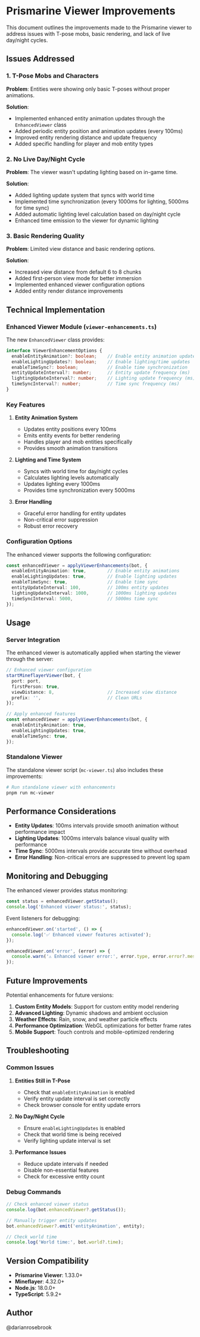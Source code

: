 # Prismarine Viewer Improvements

This document outlines the improvements made to the Prismarine viewer to address issues with T-pose mobs, basic rendering, and lack of live day/night cycles.

## Issues Addressed

### 1. T-Pose Mobs and Characters
**Problem**: Entities were showing only basic T-poses without proper animations.

**Solution**: 
- Implemented enhanced entity animation updates through the `EnhancedViewer` class
- Added periodic entity position and animation updates (every 100ms)
- Improved entity rendering distance and update frequency
- Added specific handling for player and mob entity types

### 2. No Live Day/Night Cycle
**Problem**: The viewer wasn't updating lighting based on in-game time.

**Solution**:
- Added lighting update system that syncs with world time
- Implemented time synchronization (every 1000ms for lighting, 5000ms for time sync)
- Added automatic lighting level calculation based on day/night cycle
- Enhanced time emission to the viewer for dynamic lighting

### 3. Basic Rendering Quality
**Problem**: Limited view distance and basic rendering options.

**Solution**:
- Increased view distance from default 6 to 8 chunks
- Added first-person view mode for better immersion
- Implemented enhanced viewer configuration options
- Added entity render distance improvements

## Technical Implementation

### Enhanced Viewer Module (`viewer-enhancements.ts`)

The new `EnhancedViewer` class provides:

```typescript
interface ViewerEnhancementOptions {
  enableEntityAnimation?: boolean;    // Enable entity animation updates
  enableLightingUpdates?: boolean;    // Enable lighting/time updates
  enableTimeSync?: boolean;           // Enable time synchronization
  entityUpdateInterval?: number;      // Entity update frequency (ms)
  lightingUpdateInterval?: number;    // Lighting update frequency (ms)
  timeSyncInterval?: number;          // Time sync frequency (ms)
}
```

### Key Features

1. **Entity Animation System**
   - Updates entity positions every 100ms
   - Emits entity events for better rendering
   - Handles player and mob entities specifically
   - Provides smooth animation transitions

2. **Lighting and Time System**
   - Syncs with world time for day/night cycles
   - Calculates lighting levels automatically
   - Updates lighting every 1000ms
   - Provides time synchronization every 5000ms

3. **Error Handling**
   - Graceful error handling for entity updates
   - Non-critical error suppression
   - Robust error recovery

### Configuration Options

The enhanced viewer supports the following configuration:

```typescript
const enhancedViewer = applyViewerEnhancements(bot, {
  enableEntityAnimation: true,        // Enable entity animations
  enableLightingUpdates: true,        // Enable lighting updates
  enableTimeSync: true,               // Enable time sync
  entityUpdateInterval: 100,          // 100ms entity updates
  lightingUpdateInterval: 1000,       // 1000ms lighting updates
  timeSyncInterval: 5000,             // 5000ms time sync
});
```

## Usage

### Server Integration

The enhanced viewer is automatically applied when starting the viewer through the server:

```typescript
// Enhanced viewer configuration
startMineflayerViewer(bot, {
  port: port,
  firstPerson: true,
  viewDistance: 8,                    // Increased view distance
  prefix: '',                         // Clean URLs
});

// Apply enhanced features
const enhancedViewer = applyViewerEnhancements(bot, {
  enableEntityAnimation: true,
  enableLightingUpdates: true,
  enableTimeSync: true,
});
```

### Standalone Viewer

The standalone viewer script (`mc-viewer.ts`) also includes these improvements:

```bash
# Run standalone viewer with enhancements
pnpm run mc-viewer
```

## Performance Considerations

- **Entity Updates**: 100ms intervals provide smooth animation without performance impact
- **Lighting Updates**: 1000ms intervals balance visual quality with performance
- **Time Sync**: 5000ms intervals provide accurate time without overhead
- **Error Handling**: Non-critical errors are suppressed to prevent log spam

## Monitoring and Debugging

The enhanced viewer provides status monitoring:

```typescript
const status = enhancedViewer.getStatus();
console.log('Enhanced viewer status:', status);
```

Event listeners for debugging:

```typescript
enhancedViewer.on('started', () => {
  console.log('✅ Enhanced viewer features activated');
});

enhancedViewer.on('error', (error) => {
  console.warn('⚠️ Enhanced viewer error:', error.type, error.error?.message);
});
```

## Future Improvements

Potential enhancements for future versions:

1. **Custom Entity Models**: Support for custom entity model rendering
2. **Advanced Lighting**: Dynamic shadows and ambient occlusion
3. **Weather Effects**: Rain, snow, and weather particle effects
4. **Performance Optimization**: WebGL optimizations for better frame rates
5. **Mobile Support**: Touch controls and mobile-optimized rendering

## Troubleshooting

### Common Issues

1. **Entities Still in T-Pose**
   - Check that `enableEntityAnimation` is enabled
   - Verify entity update interval is set correctly
   - Check browser console for entity update errors

2. **No Day/Night Cycle**
   - Ensure `enableLightingUpdates` is enabled
   - Check that world time is being received
   - Verify lighting update interval is set

3. **Performance Issues**
   - Reduce update intervals if needed
   - Disable non-essential features
   - Check for excessive entity count

### Debug Commands

```typescript
// Check enhanced viewer status
console.log(bot.enhancedViewer?.getStatus());

// Manually trigger entity updates
bot.enhancedViewer?.emit('entityAnimation', entity);

// Check world time
console.log('World time:', bot.world?.time);
```

## Version Compatibility

- **Prismarine Viewer**: 1.33.0+
- **Mineflayer**: 4.32.0+
- **Node.js**: 18.0.0+
- **TypeScript**: 5.9.2+

## Author

@darianrosebrook
